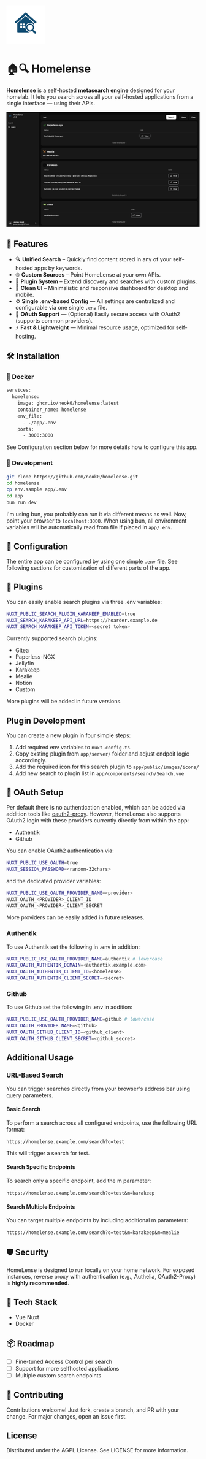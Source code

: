 # <img height="100px" src="./docs/images/homelense.png" />

# 🏠🔍 Homelense

**Homelense** is a self-hosted **metasearch engine** designed for your homelab. It lets you search across all your self-hosted applications from a single interface — using their APIs.

![screenshot](./docs/images/homepage.png)

## 🚀 Features

- 🔍 **Unified Search** – Quickly find content stored in any of your self-hosted apps by keywords.
- 🌐 **Custom Sources** – Point HomeLense at your own APIs.
- 🧩 **Plugin System** – Extend discovery and searches with custom plugins.
- 🎨 **Clean UI** – Minimalistic and responsive dashboard for desktop and mobile.
- ⚙️ **Single .env-based Config** — All settings are centralized and configurable via one single `.env` file.
- 🔐 **OAuth Support** — (Optional) Easily secure access with OAuth2 (supports common providers).
- ⚡ **Fast & Lightweight** — Minimal resource usage, optimized for self-hosting.


## 🛠️ Installation

### 🐳 Docker

```bash
services:
  homelense:
    image: ghcr.io/neok0/homelense:latest
    container_name: homelense
    env_file:
      - ./app/.env
    ports:
      - 3000:3000
```
See Configuration section below for more details how to configure this app.

### 🔧 Development

```bash
git clone https://github.com/neok0/homelense.git
cd homelense
cp env.sample app/.env
cd app
bun run dev
```
I'm using bun, you probably can run it via different means as well. Now, point your browser to `localhost:3000`.
When using bun, all environment variables will be automatically read from file if placed in `app/.env`.

## 📂 Configuration

The entire app can be configured by using one simple `.env` file.
See following sections for customization of different parts of the app.

## 🧩 Plugins

You can easily enable search plugins via three .env variables:

```bash
NUXT_PUBLIC_SEARCH_PLUGIN_KARAKEEP_ENABLED=true
NUXT_SEARCH_KARAKEEP_API_URL=https://hoarder.example.de
NUXT_SEARCH_KARAKEEP_API_TOKEN=<secret token>
```

Currently supported search plugins:
- Gitea
- Paperless-NGX
- Jellyfin
- Karakeep
- Mealie
- Notion
- Custom

More plugins will be added in future versions.

## Plugin Development
You can create a new plugin in four simple steps:
1. Add required env variables to `nuxt.config.ts`.
2. Copy exsting plugin from `app/server/` folder and adjust endpoit logic accordingly.
3. Add the required icon for this search plugin to `app/public/images/icons/`
3. Add new search to plugin list in `app/components/search/Search.vue`

## 🔐 OAuth Setup

Per default there is no authentication enabled, which can be added via addition tools like [oauth2-proxy](https://github.com/oauth2-proxy/oauth2-proxy).
However, HomeLense also supports OAuth2 login with these providers currently directly from within the app:
- Authentik
- Github

You can enable OAuth2 authentication via:

```bash
NUXT_PUBLIC_USE_OAUTH=true
NUXT_SESSION_PASSWORD=<random-32chars>
```

and the dedicated provider variables:

```bash
NUXT_PUBLIC_USE_OAUTH_PROVIDER_NAME=<provider>
NUXT_OAUTH_<PROVIDER>_CLIENT_ID
NUXT_OAUTH_<PROVIDER>_CLIENT_SECRET
```
More providers can be easily added in future releases.

### Authentik
To use Authentik set the following in .env in addition:

```bash
NUXT_PUBLIC_USE_OAUTH_PROVIDER_NAME=authentik # lowercase
NUXT_OAUTH_AUTHENTIK_DOMAIN=<authentik.example.com>
NUXT_OAUTH_AUTHENTIK_CLIENT_ID=<homelense>
NUXT_OAUTH_AUTHENTIK_CLIENT_SECRET=<secret>
```

### Github
To use Github set the following in .env in addition:
```bash
NUXT_PUBLIC_USE_OAUTH_PROVIDER_NAME=github # lowercase
NUXT_OAUTH_PROVIDER_NAME=<github>
NUXT_OAUTH_GITHUB_CLIENT_ID=<github_client>
NUXT_OAUTH_GITHUB_CLIENT_SECRET=<github_secret>
```

## Additional Usage

### URL-Based Search

You can trigger searches directly from your browser's address bar using query parameters.

#### Basic Search

To perform a search across all configured endpoints, use the following URL format:

`https://homelense.example.com/search?q=test`

This will trigger a search for test.

#### Search Specific Endpoints

To search only a specific endpoint, add the m parameter:

`https://homelense.example.com/search?q=test&m=karakeep`

#### Search Multiple Endpoints

You can target multiple endpoints by including additional m parameters:

`https://homelense.example.com/search?q=test&m=karakeep&m=mealie`


## 🛡️ Security

HomeLense is designed to run locally on your home network. For exposed instances, reverse proxy with authentication (e.g., Authelia, OAuth2-Proxy) is **highly recommended**.

## 🧱 Tech Stack

- Vue Nuxt
- Docker

## 📦 Roadmap

- [ ] Fine-tuned Access Control per search
- [ ] Support for more selfhosted applications
- [ ] Multiple custom search endpoints

## 🤝 Contributing

Contributions welcome! Just fork, create a branch, and PR with your change. For major changes, open an issue first.

## License
Distributed under the AGPL License. See LICENSE for more information.

